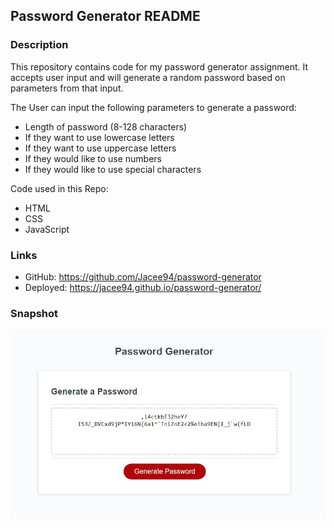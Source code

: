 ## Password Generator README
### Description
This repository contains code for my password generator assignment. It accepts user input and will generate a random password based on parameters from that input.

The User can input the following parameters to generate a password:

 - Length of password (8-128 characters)
 - If they want to use lowercase letters
 - If they want to use uppercase letters
 - If they would like to use numbers
 - If they would like to use special characters

Code used in this Repo:
 - HTML
 - CSS
 - JavaScript

### Links
 - GitHub: https://github.com/Jacee94/password-generator
 - Deployed: https://jacee94.github.io/password-generator/

### Snapshot
![Picture of the password generator app](https://raw.githubusercontent.com/Jacee94/password-generator/develop/Assets/images/readme-snapshot.JPG)